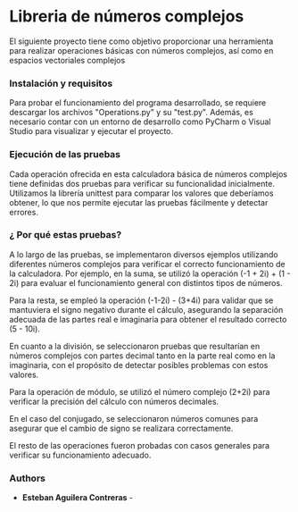 # Libreria de números complejos

El siguiente proyecto tiene como objetivo proporcionar una herramienta para realizar operaciones básicas con números complejos, así como en espacios vectoriales complejos

### Instalación y requisitos

Para probar el funcionamiento del programa desarrollado, se requiere descargar los archivos "Operations.py" y su "test.py". Además, es necesario contar con un entorno de desarrollo como PyCharm o Visual Studio para visualizar y ejecutar el proyecto.

### Ejecución de las pruebas

Cada operación ofrecida en esta calculadora básica de números complejos tiene definidas dos pruebas para verificar su funcionalidad inicialmente. Utilizamos la librería unittest para comparar los valores que deberíamos obtener, lo que nos permite ejecutar las pruebas fácilmente y detectar errores.


### ¿ Por qué estas pruebas?

A lo largo de las pruebas, se implementaron diversos ejemplos utilizando diferentes números complejos para verificar el correcto funcionamiento de la calculadora. Por ejemplo, en la suma, se utilizó la operación (-1 + 2i) + (1 - 2i) para evaluar el funcionamiento general con distintos tipos de números.

Para la resta, se empleó la operación (-1-2i) - (3+4i) para validar que se mantuviera el signo negativo durante el cálculo, asegurando la separación adecuada de las partes real e imaginaria para obtener el resultado correcto (5 - 10i).

En cuanto a la división, se seleccionaron pruebas que resultarían en números complejos con partes decimal tanto en la parte real como en la imaginaria, con el propósito de detectar posibles problemas con estos valores.

Para la operación de módulo, se utilizó el número complejo (2+2i) para verificar la precisión del cálculo con números decimales.

En el caso del conjugado, se seleccionaron números comunes para asegurar que el cambio de signo se realizara correctamente.

El resto de las operaciones fueron probadas con casos generales para verificar su funcionamiento adecuado.



### Authors

* **Esteban Aguilera Contreras** - 

